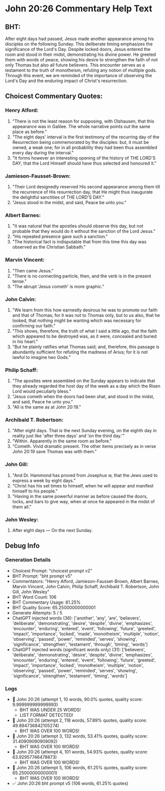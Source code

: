 # John 20:26 Commentary Help Text

## BHT:
After eight days had passed, Jesus made another appearance among his disciples on the following Sunday. This deliberate timing emphasizes the significance of the Lord's Day. Despite locked doors, Jesus entered the room and stood in their midst, demonstrating his divine power. He greeted them with words of peace, showing his desire to strengthen the faith of not only Thomas but also all future believers. This encounter serves as a testament to the truth of monotheism, refuting any notion of multiple gods. Through this event, we are reminded of the importance of observing the Lord's Day and the enduring impact of Christ's resurrection.

## Choicest Commentary Quotes:
### Henry Alford:
1. "There is not the least reason for supposing, with Olshausen, that this appearance was in Galilee. The whole narrative points out the same place as before."
2. "The eight days' interval is the first testimony of the recurring day of the Resurrection being commemorated by the disciples: but, it must be owned, a weak one; for in all probability they had been thus assembled every day during the interval."
3. "It forms however an interesting opening of the history of THE LORD'S DAY, that the Lord Himself should have thus selected and honoured it."

### Jamieson-Fausset-Brown:
1. "Their Lord designedly reserved His second appearance among them till the recurrence of His resurrection day, that He might thus inaugurate the delightful sanctities of THE LORD'S DAY."
2. "Jesus stood in the midst, and said, Peace be unto you."

### Albert Barnes:
1. "It was natural that the apostles should observe this day, but not probable that they would do it without the sanction of the Lord Jesus."
2. "His repeated presence gave such a sanction."
3. "The historical fact is indisputable that from this time this day was observed as the Christian Sabbath."

### Marvin Vincent:
1. "Then came Jesus."
2. "There is no connecting particle, then, and the verb is in the present tense."
3. "The abrupt 'Jesus cometh' is more graphic."

### John Calvin:
1. "We learn from this how earnestly desirous he was to promote our faith and that of Thomas; for it was not to Thomas only, but to us also, that he looked, that nothing might be wanting which was necessary for confirming our faith."
2. "This shows, therefore, the truth of what I said a little ago, that the faith which appeared to be destroyed was, as it were, concealed and buried in his heart."
3. "But he plainly ratifies what Thomas said; and, therefore, this passage is abundantly sufficient for refuting the madness of Arius; for it is not lawful to imagine two Gods."

### Philip Schaff:
1. "The apostles were assembled on the Sunday appears to indicate that they already regarded the host day of the week as a day which the Risen Lord would peculiarly bless." 
2. "Jesus cometh when the doors had been shat, and stood in the midst, and said, Peace he unto you." 
3. "All is the same as at John 20:19."

### Archibald T. Robertson:
1. "After eight days. That is the next Sunday evening, on the eighth day in reality just like 'after three days' and 'on the third day.'" 
2. "Within. Apparently in the same room as before." 
3. "Cometh. Vivid dramatic present. The other items precisely as in verse John 20:19 save Thomas was with them."

### John Gill:
1. "And Dr. Hammond has proved from Josephus w, that the Jews used to express a week by eight days."
2. "Christ has his set times to himself, when he will appear and manifest himself to his people."
3. "Having in the same powerful manner as before caused the doors, locks, and bars to give way, when at once he appeared in the midst of them all."

### John Wesley:
1. After eight days — On the next Sunday.


## Debug Info
### Generation Details
- Choicest Prompt: "choicest prompt v2"
- BHT Prompt: "bht prompt v5"
- Commentators: "Henry Alford, Jamieson-Fausset-Brown, Albert Barnes, Marvin Vincent, John Calvin, Philip Schaff, Archibald T. Robertson, John Gill, John Wesley"
- BHT Word Count: 106
- BHT Commentary Usage: 61.25%
- BHT Quality Score: 65.25000000000001
- Generate Attempts: 5 / 5
- ChatGPT injected words (36):
	['another', 'any', 'are', 'believers', 'deliberate', 'demonstrating', 'desire', 'despite', 'divine', 'emphasizes', 'encounter', 'enduring', 'entered', 'event', 'following', 'future', 'greeted', 'impact', 'importance', 'locked', 'made', 'monotheism', 'multiple', 'notion', 'observing', 'passed', 'power', 'reminded', 'serves', 'showing', 'significance', 'strengthen', 'testament', 'through', 'timing', 'words']
- ChatGPT injected words (significant words only) (31):
	['believers', 'deliberate', 'demonstrating', 'desire', 'despite', 'divine', 'emphasizes', 'encounter', 'enduring', 'entered', 'event', 'following', 'future', 'greeted', 'impact', 'importance', 'locked', 'monotheism', 'multiple', 'notion', 'observing', 'passed', 'power', 'reminded', 'serves', 'showing', 'significance', 'strengthen', 'testament', 'timing', 'words']

### Logs
- 🔄 John 20:26 (attempt 1, 10 words, 90.0% quotes, quality score: 9.999999999999993) 
	- BHT WAS UNDER 25 WORDS! 
	- LIST FORMAT DETECTED!
- 🔄 John 20:26 (attempt 2, 118 words, 57.89% quotes, quality score: 49.894736842105274) 
	- BHT WAS OVER 100 WORDS!
- 🔄 John 20:26 (attempt 3, 132 words, 53.41% quotes, quality score: 31.40909090909092) 
	- BHT WAS OVER 100 WORDS!
- 🔄 John 20:26 (attempt 4, 101 words, 54.93% quotes, quality score: 63.92957746478873) 
	- BHT WAS OVER 100 WORDS!
- 🔄 John 20:26 (attempt 5, 106 words, 61.25% quotes, quality score: 65.25000000000001) 
	- BHT WAS OVER 100 WORDS!
- ✅ John 20:26 bht prompt v5 (106 words, 61.25% quotes)